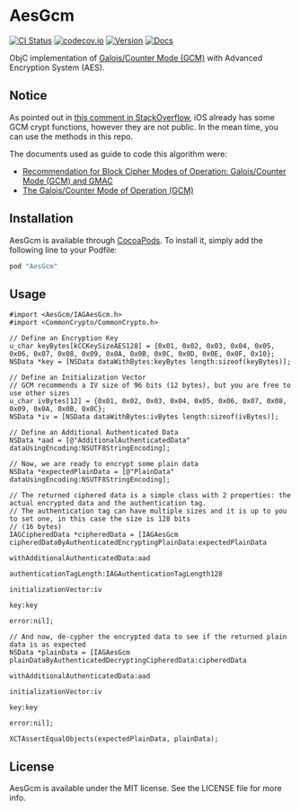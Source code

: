 # AesGcm

[![CI Status](http://img.shields.io/travis/indisoluble/AesGcm.svg?style=flat)](https://travis-ci.org/indisoluble/AesGcm)
[![codecov.io](https://codecov.io/github/indisoluble/AesGcm/coverage.svg?branch=master)](https://codecov.io/github/indisoluble/AesGcm?branch=master)
[![Version](https://img.shields.io/cocoapods/v/AesGcm.svg?style=flat)](http://cocoapods.org/pods/AesGcm)
[![Docs](https://img.shields.io/cocoapods/metrics/doc-percent/AesGcm.svg)](http://cocoadocs.org/docsets/AesGcm)

ObjC implementation of [Galois/Counter Mode (GCM)](http://nvlpubs.nist.gov/nistpubs/Legacy/SP/nistspecialpublication800-38d.pdf) with Advanced Encryption System (AES).

## Notice

As pointed out in [this comment in StackOverflow](http://stackoverflow.com/a/36634956), iOS already has some GCM crypt functions, however they are not public. In the mean time, you can use the methods in this repo.

The documents used as guide to code this algorithm were:
* [Recommendation for Block Cipher Modes of Operation: Galois/Counter Mode (GCM) and GMAC](http://nvlpubs.nist.gov/nistpubs/Legacy/SP/nistspecialpublication800-38d.pdf)
* [The Galois/Counter Mode of Operation (GCM)](http://csrc.nist.gov/groups/ST/toolkit/BCM/documents/proposedmodes/gcm/gcm-spec.pdf)

## Installation

AesGcm is available through [CocoaPods](http://cocoapods.org). To install it, simply add the following line to your Podfile:

```ruby
pod "AesGcm"
```

## Usage

```objc
#import <AesGcm/IAGAesGcm.h>
#import <CommonCrypto/CommonCrypto.h>

// Define an Encryption Key
u_char keyBytes[kCCKeySizeAES128] = {0x01, 0x02, 0x03, 0x04, 0x05, 0x06, 0x07, 0x08, 0x09, 0x0A, 0x0B, 0x0C, 0x0D, 0x0E, 0x0F, 0x10};
NSData *key = [NSData dataWithBytes:keyBytes length:sizeof(keyBytes)];

// Define an Initialization Vector
// GCM recommends a IV size of 96 bits (12 bytes), but you are free to use other sizes
u_char ivBytes[12] = {0x01, 0x02, 0x03, 0x04, 0x05, 0x06, 0x07, 0x08, 0x09, 0x0A, 0x0B, 0x0C};
NSData *iv = [NSData dataWithBytes:ivBytes length:sizeof(ivBytes)];

// Define an Additional Authenticated Data
NSData *aad = [@"AdditionalAuthenticatedData" dataUsingEncoding:NSUTF8StringEncoding];

// Now, we are ready to encrypt some plain data
NSData *expectedPlainData = [@"PlainData" dataUsingEncoding:NSUTF8StringEncoding];

// The returned ciphered data is a simple class with 2 properties: the actual encrypted data and the authentication tag.
// The authentication tag can have multiple sizes and it is up to you to set one, in this case the size is 128 bits
// (16 bytes)
IAGCipheredData *cipheredData = [IAGAesGcm cipheredDataByAuthenticatedEncryptingPlainData:expectedPlainData
                                                          withAdditionalAuthenticatedData:aad
                                                                  authenticationTagLength:IAGAuthenticationTagLength128
                                                                     initializationVector:iv
                                                                                      key:key
                                                                                    error:nil];

// And now, de-cypher the encrypted data to see if the returned plain data is as expected
NSData *plainData = [IAGAesGcm plainDataByAuthenticatedDecryptingCipheredData:cipheredData
                                              withAdditionalAuthenticatedData:aad
                                                         initializationVector:iv
                                                                          key:key
                                                                        error:nil];

XCTAssertEqualObjects(expectedPlainData, plainData);
```

## License

AesGcm is available under the MIT license. See the LICENSE file for more info.
